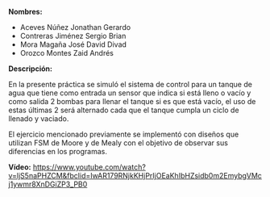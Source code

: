 __Nombres:__ 
- Aceves Núñez Jonathan Gerardo
- Contreras Jiménez Sergio Brian
- Mora Magaña José David Divad
- Orozco Montes Zaid Andrés

__Descripción:__

En la presente práctica se simuló el sistema de control para un tanque de agua que tiene como entrada un sensor que indica si está lleno 
o vacío y como salida 2 bombas para llenar el tanque si es que está vacío, el uso de estas últimas 2 será alternado cada que el tanque
cumpla un ciclo de llenado y vaciado.

El ejercicio mencionado previamente se implementó con diseños que utilizan FSM de Moore y de Mealy con el objetivo de
observar sus diferencias en los programas.

__Vídeo:__
https://www.youtube.com/watch?v=ljS5naPHZCM&fbclid=IwAR179RNjkKHjPrIjOEaKhIbHZsidb0m2EmybgVMcj1ywmr8XnDGiZP3_PB0
